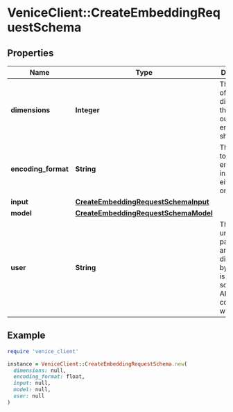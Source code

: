 # VeniceClient::CreateEmbeddingRequestSchema

## Properties

| Name | Type | Description | Notes |
| ---- | ---- | ----------- | ----- |
| **dimensions** | **Integer** | The number of dimensions the resulting output embeddings should have. | [optional] |
| **encoding_format** | **String** | The format to return the embeddings in. Can be either &#x60;float&#x60; or &#x60;base64&#x60;. | [optional][default to &#39;float&#39;] |
| **input** | [**CreateEmbeddingRequestSchemaInput**](CreateEmbeddingRequestSchemaInput.md) |  |  |
| **model** | [**CreateEmbeddingRequestSchemaModel**](CreateEmbeddingRequestSchemaModel.md) |  |  |
| **user** | **String** | This is an unused parameter and is discarded by Venice. It is supported solely for API compatibility with OpenAI. | [optional] |

## Example

```ruby
require 'venice_client'

instance = VeniceClient::CreateEmbeddingRequestSchema.new(
  dimensions: null,
  encoding_format: float,
  input: null,
  model: null,
  user: null
)
```

